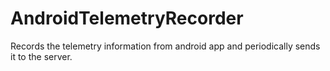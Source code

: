 # AndroidTelemetryRecorder
Records the telemetry information from android app and periodically sends it to the server.
